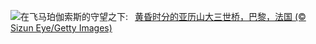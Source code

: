 ![](https://www.bing.com/th?id=OHR.ParisBridge_ZH-CN0173421630_UHD.jpg&w=1000)在飞马珀伽索斯的守望之下:&nbsp;&ensp;[黄昏时分的亚历山大三世桥，巴黎，法国 (© Sizun Eye/Getty Images)](https://www.bing.com/th?id=OHR.ParisBridge_ZH-CN0173421630_UHD.jpg)
<br><br/>
